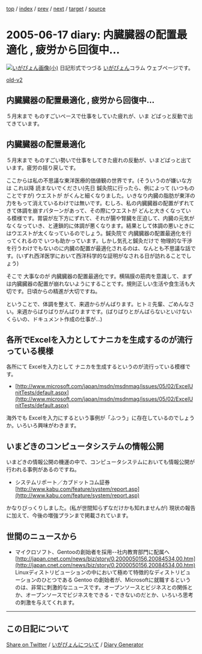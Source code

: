 [top](https://igapyon.github.io/diary/) 
 / [index](https://igapyon.github.io/diary/2005/index.html) 
 / [prev](https://igapyon.github.io/diary/2005/ig050616.html) 
 / [next](https://igapyon.github.io/diary/2005/ig050620.html) 
 / [target](https://igapyon.github.io/diary/2005/ig050617.html) 
 / [source](https://github.com/igapyon/diary/blob/gh-pages/2005/ig050617.html.src.md) 

2005-06-17 diary: 内臓臓器の配置最適化 , 疲労から回復中…
=====================================================================================================
[![いがぴょん画像(小)](https://igapyon.github.io/diary/images/iga200306s.jpg "いがぴょん")](https://igapyon.github.io/diary/memo/memoigapyon.html) 日記形式でつづる [いがぴょん](https://igapyon.github.io/diary/memo/memoigapyon.html)コラム ウェブページです。

[old-v2](ig050617-orig.html)

## 内臓臓器の配置最適化 , 疲労から回復中…

５月末まで ものすごいペースで仕事をしていた疲れが、いま どばっと反動で出てきています。


## 内臓臓器の配置最適化

５月末まで ものすごい勢いで仕事をしてきた疲れの反動が、いまどばっと出ています。疲労の揺り戻しです。

ここからは私の不思議な東洋医療的価値観の世界です。(そういうのが嫌いな方は これ以降 読まないでください)先日 鍼灸院に行ったら、例によって (いつものことですが) ウエストが がくんと細くなりました。いきなり内臓の脂肪が東洋の力をもって消えているわけでは無いです。むしろ、私の内臓臓器の配置がずれてきて体調を崩すパターンがあって、その際にウエストが どんと大きくなっている模様です。胃袋が左下方にずれて、それが腸や腎臓を圧迫して、内臓の元気がなくなっていき、と連鎖的に体調が悪くなります。結果として体調の悪いときにはウエストが太くなっているのでしょう。鍼灸院で 内臓臓器の配置最適化を行ってくれるので いつも助かっています。しかし気孔と鍼灸だけで 物理的な干渉を行うわけでもないのに内臓の配置が最適化されるのは、なんとも不思議な話です。(いずれ西洋医学において西洋科学的な証明がなされる日が訪れることでしょう)

そこで 大事なのが 内臓臓器の配置最適化です。横隔膜の筋肉を意識して、まずは内臓臓器の配置が崩れないようにすることです。規則正しい生活や食生活も大切です。日頃からの精進が大切ですね。

ということで、体調を整えて、来週からがんばります。ヒトミ先輩、ごめんなさい。来週からばりばりがんばりますです。(ばりばりとがんばらないといけないくらいの、ドキュメント作成の仕事が…)

## 各所でExcelを入力としてナニカを生成するのが流行っている模様

各所にて Excelを入力として ナニカを生成するというのが流行っている模様です。

* [http://www.microsoft.com/japan/msdn/msdnmag/issues/05/02/ExcelUnitTests/default.aspx](http://www.microsoft.com/japan/msdn/msdnmag/issues/05/02/ExcelUnitTests/default.aspx)

海外でも Excelを入力にするという事例が「ふつう」に存在しているのでしょうか。いろいろ興味がわきます。

## いまどきのコンピュータシステムの情報公開

いまどきの情報公開の機運の中で、コンピュータシステムにおいても情報公開が行われる事例があるのですね。

* システムリポート／カブドットコム証券
  [http://www.kabu.com/feature/system/report.asp](http://www.kabu.com/feature/system/report.asp)

かなりびっくりしました。(私が世間知らずなだけかも知れませんが) 現状の報告に加えて、今後の増強プランまで掲載されています。

## 世間のニュースから

* マイクロソフト、Gentooの創始者を採用--社内教育部門に配属へ
  [http://japan.cnet.com/news/biz/story/0,2000050156,20084534,00.htm](http://japan.cnet.com/news/biz/story/0,2000050156,20084534,00.htm)
  Linuxディストリビューションの中において極めて特徴的なディストリビューションのひとつである Gentoo の創始者が、Microsoftに就職するというのは、非常に刺激的なニュースです。オープンソースとビジネスとの関係とか、オープンソースでビジネスをできる・できないのだとか、いろいろ思考の刺激を与えてくれます。

----------------------------------------------------------------------------------------------------

## この日記について

[Share on Twitter](https://twitter.com/intent/tweet?hashtags=igapyon%2Cdiary%2C%E3%81%84%E3%81%8C%E3%81%B4%E3%82%87%E3%82%93&text=%E5%86%85%E8%87%93%E8%87%93%E5%99%A8%E3%81%AE%E9%85%8D%E7%BD%AE%E6%9C%80%E9%81%A9%E5%8C%96+%2C+%E7%96%B2%E5%8A%B4%E3%81%8B%E3%82%89%E5%9B%9E%E5%BE%A9%E4%B8%AD%E2%80%A6&url=https%3A%2F%2Figapyon.github.io%2Fdiary%2F2005%2Fig050617.html) / [いがぴょんについて](https://igapyon.github.io/diary/memo/memoigapyon.html) / [Diary Generator](https://github.com/igapyon/igapyonv3)
